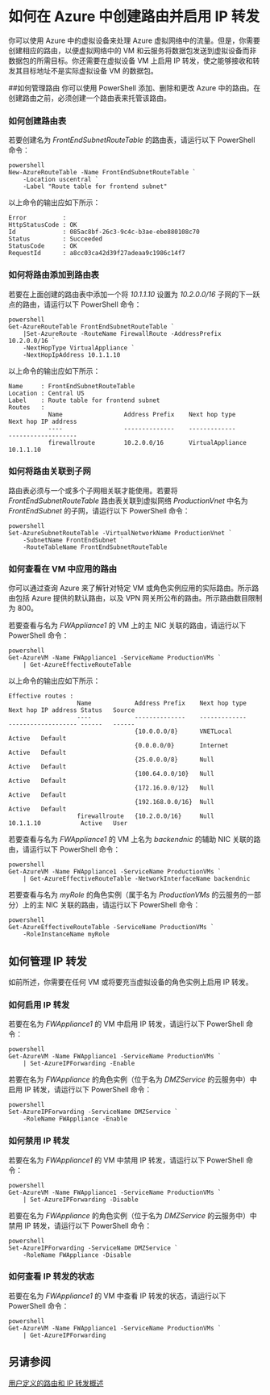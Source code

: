 <properties pageTitle="如何在 Azure 中创建路由并启用 IP 转发" description="了解如何管理 UDR 和 IP 转发" services="virtual-network" documentationCenter="na" authors="telmosampaio" manager="adinah" editor="tysonn" />

<tags ms.service="virtual-network" ms.date="04/22/2015" wacn.date="07/30/2015"/>

# 如何在 Azure 中创建路由并启用 IP 转发
你可以使用 Azure 中的虚拟设备来处理 Azure 虚拟网络中的流量。但是，你需要创建相应的路由，以便虚拟网络中的 VM 和云服务将数据包发送到虚拟设备而非数据包的所需目标。你还需要在虚拟设备 VM 上启用 IP 转发，使之能够接收和转发其目标地址不是实际虚拟设备 VM 的数据包。

##如何管理路由
你可以使用 PowerShell 添加、删除和更改 Azure 中的路由。在创建路由之前，必须创建一个路由表来托管该路由。

### 如何创建路由表
若要创建名为 *FrontEndSubnetRouteTable* 的路由表，请运行以下 PowerShell 命令：

	powershell
	New-AzureRouteTable -Name FrontEndSubnetRouteTable `
		-Location uscentral `
		-Label "Route table for frontend subnet"


以上命令的输出应如下所示：

	Error          :
	HttpStatusCode : OK
	Id             : 085ac8bf-26c3-9c4c-b3ae-ebe880108c70
	Status         : Succeeded
	StatusCode     : OK
	RequestId      : a8cc03ca42d39f27adeaa9c1986c14f7

### 如何将路由添加到路由表
若要在上面创建的路由表中添加一个将 *10.1.1.10* 设置为 *10.2.0.0/16* 子网的下一跃点的路由，请运行以下 PowerShell 命令：

	powershell
	Get-AzureRouteTable FrontEndSubnetRouteTable `
		|Set-AzureRoute -RouteName FirewallRoute -AddressPrefix 10.2.0.0/16 `
		-NextHopType VirtualAppliance `
		-NextHopIpAddress 10.1.1.10


以上命令的输出应如下所示：

	Name     : FrontEndSubnetRouteTable
	Location : Central US
	Label    : Route table for frontend subnet
	Routes   : 
	           Name                 Address Prefix    Next hop type        Next hop IP address
	           ----                 --------------    -------------        -------------------
	           firewallroute        10.2.0.0/16       VirtualAppliance     10.1.1.10    

### 如何将路由关联到子网
路由表必须与一个或多个子网相关联才能使用。若要将 *FrontEndSubnetRouteTable* 路由表关联到虚拟网络 *ProductionVnet* 中名为 *FrontEndSubnet* 的子网，请运行以下 PowerShell 命令：

	powershell
	Set-AzureSubnetRouteTable -VirtualNetworkName ProductionVnet `
		-SubnetName FrontEndSubnet `
		-RouteTableName FrontEndSubnetRouteTable


### 如何查看在 VM 中应用的路由
你可以通过查询 Azure 来了解针对特定 VM 或角色实例应用的实际路由。所示路由包括 Azure 提供的默认路由，以及 VPN 网关所公布的路由。所示路由数目限制为 800。

若要查看与名为 *FWAppliance1* 的 VM 上的主 NIC 关联的路由，请运行以下 PowerShell 命令：

	powershell
	Get-AzureVM -Name FWAppliance1 -ServiceName ProductionVMs `
		| Get-AzureEffectiveRouteTable


以上命令的输出应如下所示：

	Effective routes : 
	                   Name            Address Prefix    Next hop type    Next hop IP address Status   Source     
	                   ----            --------------    -------------    ------------------- ------   ------     
	                                   {10.0.0.0/8}      VNETLocal                            Active   Default    
	                                   {0.0.0.0/0}       Internet                             Active   Default    
	                                   {25.0.0.0/8}      Null                                 Active   Default    
	                                   {100.64.0.0/10}   Null                                 Active   Default    
	                                   {172.16.0.0/12}   Null                                 Active   Default    
	                                   {192.168.0.0/16}  Null                                 Active   Default    
	                   firewallroute   {10.2.0.0/16}     Null             10.1.1.10           Active   User      

若要查看与名为 *FWAppliance1* 的 VM 上名为 *backendnic* 的辅助 NIC 关联的路由，请运行以下 PowerShell 命令：

	powershell
	Get-AzureVM -Name FWAppliance1 -ServiceName ProductionVMs `
		| Get-AzureEffectiveRouteTable -NetworkInterfaceName backendnic


若要查看与名为 *myRole* 的角色实例（属于名为 *ProductionVMs* 的云服务的一部分）上的主 NIC 关联的路由，请运行以下 PowerShell 命令：

	powershell
	Get-AzureEffectiveRouteTable -ServiceName ProductionVMs `
		-RoleInstanceName myRole


## 如何管理 IP 转发
如前所述，你需要在任何 VM 或将要充当虚拟设备的角色实例上启用 IP 转发。

### 如何启用 IP 转发
若要在名为 *FWAppliance1* 的 VM 中启用 IP 转发，请运行以下 PowerShell 命令：

	powershell
	Get-AzureVM -Name FWAppliance1 -ServiceName ProductionVMs `
		| Set-AzureIPForwarding -Enable


若要在名为 *FWAppliance* 的角色实例（位于名为 *DMZService* 的云服务中）中启用 IP 转发，请运行以下 PowerShell 命令：

	powershell
	Set-AzureIPForwarding -ServiceName DMZService `
		-RoleName FWAppliance -Enable


### 如何禁用 IP 转发
若要在名为 *FWAppliance1* 的 VM 中禁用 IP 转发，请运行以下 PowerShell 命令：

	powershell
	Get-AzureVM -Name FWAppliance1 -ServiceName ProductionVMs `
		| Set-AzureIPForwarding -Disable


若要在名为 *FWAppliance* 的角色实例（位于名为 *DMZService* 的云服务中）中禁用 IP 转发，请运行以下 PowerShell 命令：

	powershell
	Set-AzureIPForwarding -ServiceName DMZService `
		-RoleName FWAppliance -Disable


### 如何查看 IP 转发的状态
若要在名为 *FWAppliance1* 的 VM 中查看 IP 转发的状态，请运行以下 PowerShell 命令：

	powershell
	Get-AzureVM -Name FWAppliance1 -ServiceName ProductionVMs `
		| Get-AzureIPForwarding


## 另请参阅

[用户定义的路由和 IP 转发概述](/documentation/articles/virtual-networks-udr-overview)

<!---HONumber=61-->